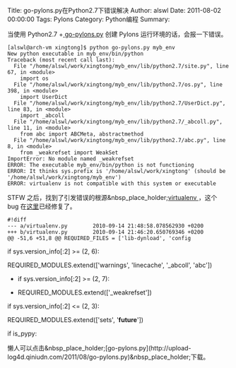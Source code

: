 Title: go-pylons.py在Python2.7下错误解决
Author: alswl
Date: 2011-08-02 00:00:00
Tags: Pylons
Category: Python编程
Summary: 

当使用 Python2.7 +[ go-pylons.py](http://pylonshq.com/download/1.0/go-pylons.py)
创建 Pylons 运行环境的话，会报一下错误。

    
    [alswl@arch-vm xingtong]$ python go-pylons.py myb_env
    New python executable in myb_env/bin/python
    Traceback (most recent call last):
      File "/home/alswl/work/xingtong/myb_env/lib/python2.7/site.py", line 67, in <module>
        import os
      File "/home/alswl/work/xingtong/myb_env/lib/python2.7/os.py", line 398, in <module>
        import UserDict
      File "/home/alswl/work/xingtong/myb_env/lib/python2.7/UserDict.py", line 83, in <module>
        import _abcoll
      File "/home/alswl/work/xingtong/myb_env/lib/python2.7/_abcoll.py", line 11, in <module>
        from abc import ABCMeta, abstractmethod
      File "/home/alswl/work/xingtong/myb_env/lib/python2.7/abc.py", line 8, in <module>
        from _weakrefset import WeakSet
    ImportError: No module named _weakrefset
    ERROR: The executable myb_env/bin/python is not functioning
    ERROR: It thinks sys.prefix is '/home/alswl/work/xingtong' (should be '/home/alswl/work/xingtong/myb_env')
    ERROR: virtualenv is not compatible with this system or executable

STFW 之后，找到了引发错误的根源&nbsp_place_holder;[virtualenv
](https://github.com/pypa/virtualenv)，这个 bug
在[这里](https://github.com/pypa/virtualenv/issues/76)已经修复了。

    
    #!diff
    --- a/virtualenv.py        2010-09-14 21:48:58.078562930 +0200
    +++ b/virtualenv.py        2010-09-14 21:46:20.650769346 +0200
    @@ -51,6 +51,8 @@ REQUIRED_FILES = ['lib-dynload', 'config

if sys.version_info[:2] >= (2, 6):

REQUIRED_MODULES.extend(['warnings', 'linecache', '_abcoll', 'abc'])

+ if sys.version_info[:2] >= (2, 7):

+ REQUIRED_MODULES.extend(['_weakrefset'])

if sys.version_info[:2] <= (2, 3):

REQUIRED_MODULES.extend(['sets', '__future__'])

if is_pypy:

懒人可以点击&nbsp_place_holder;[go-pylons.py](http://upload-
log4d.qiniudn.com/2011/08/go-pylons.py)&nbsp_place_holder;下载。

